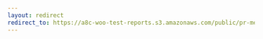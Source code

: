 ```yaml
---
layout: redirect
redirect_to: https://a8c-woo-test-reports.s3.amazonaws.com/public/pr-merge/38835/api/index.html
---
```

